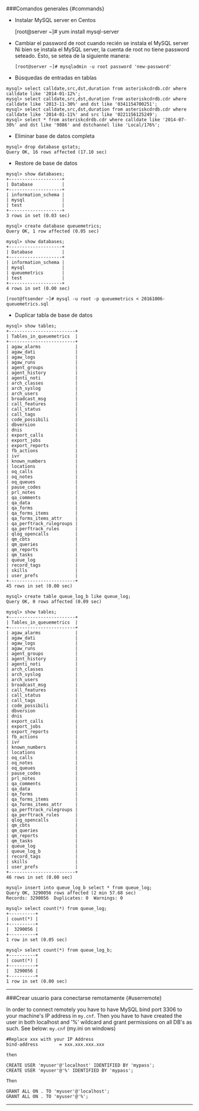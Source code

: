 ###Comandos generales {#commands}

* Instalar MySQL server en Centos 

    [root@server ~]# yum install mysql-server

* Cambiar el password de root cuando recién se instala el MySQL server
Ni bien se instala el MySQL server, la cuenta de root no tiene password seteado. Ésto, se setea de la siguiente manera:

    `[root@server ~]# mysqladmin -u root password 'new-password'`

* Búsquedas de entradas en tablas 

```
mysql> select calldate,src,dst,duration from asteriskcdrdb.cdr where calldate like '2014-01-12%';
mysql> select calldate,src,dst,duration from asteriskcdrdb.cdr where calldate like '2013-11-30%' and dst like '0341154700251';
mysql> select calldate,src,dst,duration from asteriskcdrdb.cdr where calldate like '2014-01-11%' and src like '0221156125249';
mysql> select * from asteriskcdrdb.cdr where calldate like '2014-07-30%' and dst like '9086' and dstchannel like 'Local/176%';
```

* Eliminar base de datos completa 
```
mysql> drop database qstats;
Query OK, 16 rows affected (17.10 sec)
```

* Restore de base de datos 

```
mysql> show databases;
+--------------------+
| Database           |
+--------------------+
| information_schema |
| mysql              |
| test               |
+--------------------+
3 rows in set (0.03 sec)

mysql> create database queuemetrics;
Query OK, 1 row affected (0.05 sec)

mysql> show databases;
+--------------------+
| Database           |
+--------------------+
| information_schema |
| mysql              |
| queuemetrics       |
| test               |
+--------------------+
4 rows in set (0.00 sec)

[root@ftsender ~]# mysql -u root -p queuemetrics < 20161006-queuemetrics.sql
```

* Duplicar tabla de base de datos 

```
mysql> show tables;
+-------------------------+
| Tables_in_queuemetrics  |
+-------------------------+
| agaw_alarms             |
| agaw_dati               |
| agaw_logs               |
| agaw_runs               |
| agent_groups            |
| agent_history           |
| agenti_noti             |
| arch_classes            |
| arch_syslog             |
| arch_users              |
| broadcast_msg           |
| call_features           |
| call_status             |
| call_tags               |
| code_possibili          |
| dbversion               |
| dnis                    |
| export_calls            |
| export_jobs             |
| export_reports          |
| fb_actions              |
| ivr                     |
| known_numbers           |
| locations               |
| oq_calls                |
| oq_notes                |
| oq_queues               |
| pause_codes             |
| prl_notes               |
| qa_comments             |
| qa_data                 |
| qa_forms                |
| qa_forms_items          |
| qa_forms_items_attr     |
| qa_perftrack_rulegroups |
| qa_perftrack_rules      |
| qlog_opencalls          |
| qm_cbts                 |
| qm_queries              |
| qm_reports              |
| qm_tasks                |
| queue_log               |
| record_tags             |
| skills                  |
| user_prefs              |
+-------------------------+
45 rows in set (0.00 sec)

mysql> create table queue_log_b like queue_log;
Query OK, 0 rows affected (0.09 sec)

mysql> show tables;
+-------------------------+
| Tables_in_queuemetrics  |
+-------------------------+
| agaw_alarms             |
| agaw_dati               |
| agaw_logs               |
| agaw_runs               |
| agent_groups            |
| agent_history           |
| agenti_noti             |
| arch_classes            |
| arch_syslog             |
| arch_users              |
| broadcast_msg           |
| call_features           |
| call_status             |
| call_tags               |
| code_possibili          |
| dbversion               |
| dnis                    |
| export_calls            |
| export_jobs             |
| export_reports          |
| fb_actions              |
| ivr                     |
| known_numbers           |
| locations               |
| oq_calls                |
| oq_notes                |
| oq_queues               |
| pause_codes             |
| prl_notes               |
| qa_comments             |
| qa_data                 |
| qa_forms                |
| qa_forms_items          |
| qa_forms_items_attr     |
| qa_perftrack_rulegroups |
| qa_perftrack_rules      |
| qlog_opencalls          |
| qm_cbts                 |
| qm_queries              |
| qm_reports              |
| qm_tasks                |
| queue_log               |
| queue_log_b             |
| record_tags             |
| skills                  |
| user_prefs              |
+-------------------------+
46 rows in set (0.00 sec)

mysql> insert into queue_log_b select * from queue_log;
Query OK, 3290056 rows affected (2 min 57.68 sec)
Records: 3290056  Duplicates: 0  Warnings: 0

mysql> select count(*) from queue_log;
+----------+
| count(*) |
+----------+
|  3290056 |
+----------+
1 row in set (0.05 sec)

mysql> select count(*) from queue_log_b;
+----------+
| count(*) |
+----------+
|  3290056 |
+----------+
1 row in set (0.00 sec)
```
---
###Crear usuario para conectarse remotamente {#userremote}

In order to connect remotely you have to have MySQL bind port 3306 to your machine's IP address in `my.cnf`. 
Then you have to have created the user in both localhost and '%' wildcard and grant permissions on all DB's as such. 
See below: `my.cnf` (my.ini on windows)

```
#Replace xxx with your IP Address 
bind-address        = xxx.xxx.xxx.xxx

then

CREATE USER 'myuser'@'localhost' IDENTIFIED BY 'mypass';
CREATE USER 'myuser'@'%' IDENTIFIED BY 'mypass';

Then

GRANT ALL ON . TO 'myuser'@'localhost';
GRANT ALL ON . TO 'myuser'@'%';
```
---

